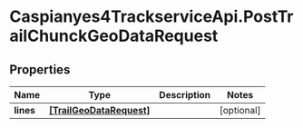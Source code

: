# Caspianyes4TrackserviceApi.PostTrailChunckGeoDataRequest

## Properties
Name | Type | Description | Notes
------------ | ------------- | ------------- | -------------
**lines** | [**[TrailGeoDataRequest]**](TrailGeoDataRequest.md) |  | [optional] 
